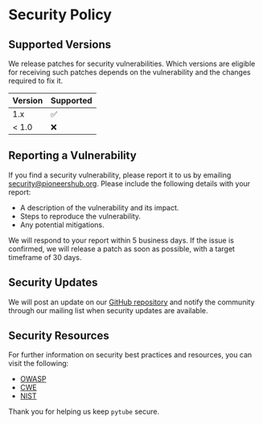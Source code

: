 # Security Policy

## Supported Versions

We release patches for security vulnerabilities. Which versions are eligible for receiving such patches depends on the vulnerability and the changes required to fix it.

| Version | Supported          |
| ------- | ------------------ |
| 1.x     | :white_check_mark: |
| < 1.0   | :x:                |

## Reporting a Vulnerability

If you find a security vulnerability, please report it to us by emailing security@pioneershub.org. Please include the following details with your report:
- A description of the vulnerability and its impact.
- Steps to reproduce the vulnerability.
- Any potential mitigations.

We will respond to your report within 5 business days. If the issue is confirmed, we will release a patch as soon as possible, with a target timeframe of 30 days.

## Security Updates

We will post an update on our [GitHub repository](https://github.com/PioneersHub/pytube) and notify the community through our mailing list when security updates are available.

## Security Resources

For further information on security best practices and resources, you can visit the following:
- [OWASP](https://owasp.org)
- [CWE](https://cwe.mitre.org)
- [NIST](https://www.nist.gov)

Thank you for helping us keep `pytube` secure.
